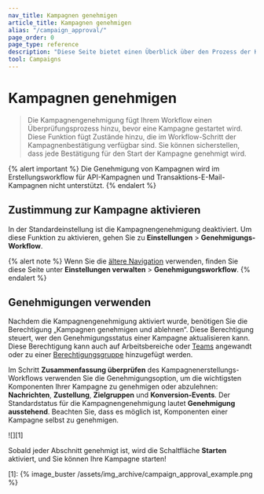 ```yaml
---
nav_title: Kampagnen genehmigen
article_title: Kampagnen genehmigen
alias: "/campaign_approval/"
page_order: 0
page_type: reference
description: "Diese Seite bietet einen Überblick über den Prozess der Kampagnengenehmigung."
tool: Campaigns
---
```


# Kampagnen genehmigen

> Die Kampagnengenehmigung fügt Ihrem Workflow einen Überprüfungsprozess hinzu, bevor eine Kampagne gestartet wird. Diese Funktion fügt Zustände hinzu, die im Workflow-Schritt der Kampagnenbestätigung verfügbar sind. Sie können sicherstellen, dass jede Bestätigung für den Start der Kampagne genehmigt wird.

{% alert important %}
Die Genehmigung von Kampagnen wird im Erstellungsworkflow für API-Kampagnen und Transaktions-E-Mail-Kampagnen nicht unterstützt.
{% endalert %}

## Zustimmung zur Kampagne aktivieren

In der Standardeinstellung ist die Kampagnengenehmigung deaktiviert. Um diese Funktion zu aktivieren, gehen Sie zu **Einstellungen** > **Genehmigungs-Workflow**.

{% alert note %}
Wenn Sie die [ältere Navigation]({{site.baseurl}}/navigation) verwenden, finden Sie diese Seite unter **Einstellungen verwalten** > **Genehmigungsworkflow**.
{% endalert %}

## Genehmigungen verwenden

Nachdem die Kampagnengenehmigung aktiviert wurde, benötigen Sie die Berechtigung „Kampagnen genehmigen und ablehnen“. Diese Berechtigung steuert, wer den Genehmigungsstatus einer Kampagne aktualisieren kann. Diese Berechtigung kann auch auf Arbeitsbereiche oder [Teams]({{site.baseurl}}/user_guide/administrative/app_settings/manage_your_braze_users/teams/) angewandt oder zu einer [Berechtigungsgruppe]({{site.baseurl}}/user_guide/administrative/app_settings/manage_your_braze_users/user_permissions/#permission-sets) hinzugefügt werden.

Im Schritt **Zusammenfassung überprüfen** des Kampagnenerstellungs-Workflows verwenden Sie die Genehmigungsoption, um die wichtigsten Komponenten Ihrer Kampagne zu genehmigen oder abzulehnen: **Nachrichten**, **Zustellung**, **Zielgruppen** und **Konversion-Events**. Der Standardstatus für die Kampagnengenehmigung lautet **Genehmigung ausstehend**. Beachten Sie, dass es möglich ist, Komponenten einer Kampagne selbst zu genehmigen.

![][1]

Sobald jeder Abschnitt genehmigt ist, wird die Schaltfläche **Starten** aktiviert, und Sie können Ihre Kampagne starten! 

[1]: {% image_buster /assets/img_archive/campaign_approval_example.png %} 
